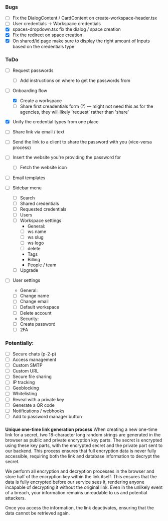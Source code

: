 ### Bugs

-   [ ] Fix the DialogContent / CardContent on create-workspace-header.tsx
-   [ ] User credentials -> Workspace credentials
-   [x] spaces-dropdown.tsx fix the dialog / space creation
-   [x] Fix the redirect on space creation
-   [x] On shared/id page make sure to display the right amount of Inputs based on the credentials type

### ToDo

-   [ ] Request passwords
    -   [ ] Add instructions on where to get the passwords from
-   [ ] Onboarding flow

    -   [x] Create a workspace
    -   [ ] Share first creadentials form (?)
            — might not need this as for the agencies, they will likely 'request' rather than 'share'

-   [x] Unify the credential types from one place
-   [ ] Share link via email / text
-   [ ] Send the link to a client to share the password with you (vice-versa process)
-   [ ] Insert the website you're providing the password for
    -   [ ] Fetch the website icon
-   [ ] Email templates

-   [ ] Sidebar menu

    -   [ ] Search
    -   [ ] Shared credentials
    -   [ ] Requested credentials
    -   [ ] Users
    -   [ ] Workspace settings
        -   General:
        -   [ ] ws name
        -   [ ] ws slug
        -   [ ] ws logo
        -   [ ] delete
        -   Tags
        -   Billing
        -   People / team
    -   [ ] Upgrade

-   [ ] User settings
    -   General:
    -   [ ] Change name
    -   [ ] Change email
    -   [ ] Default workspace
    -   [ ] Delete account
    -   Security:
    -   [ ] Create password
    -   [ ] 2FA

### Potentially:

-   [ ] Secure chats (p-2-p)
-   [ ] Access management
-   [ ] Custom SMTP
-   [ ] Custom URL
-   [ ] Secure file sharing
-   [ ] IP tracking
-   [ ] Geoblocking
-   [ ] Whitelisting
-   [ ] Reveal with a private key
-   [ ] Generate a QR code
-   [ ] Notifications / webhooks
-   [ ] Add to password manager button

###

**Unique one-time link generation process**
When creating a new one-time link for a secret, two 18-character long random strings are generated in the browser as public and private encryption key parts. The secret is encrypted using these key parts, with the encrypted secret and the private part sent to our backend. This process ensures that full encryption data is never fully accessible, requiring both the link and database information to decrypt the secret.

We perform all encryption and decryption processes in the browser and store half of the encryption key within the link itself. This ensures that the data is fully encrypted before our service sees it, rendering anyone incapable of decrypting it without the original link. Even in the unlikely event of a breach, your information remains unreadable to us and potential attackers.

Once you access the information, the link deactivates, ensuring that the data cannot be retrieved again.
